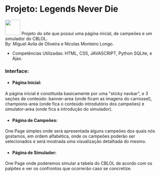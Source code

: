 # Projeto: Legends Never Die
<img src="https://media.tenor.com/sI63okQPjDkAAAAC/kaisa-league-of-legends.gif" height="50" width="50">
Projeto do site que possui uma página inicial, de campeões e um simulador do CBLOL. </br>
By: Miguel Avila de Oliveira e Nicolas Monteiro Longo.


* Competências Utilizadas:
HTML, CSS, JAVASCRIPT, Python SQLite, e Ajax.

### Interface:
* #### Página Inicial:
A página inicial é constituída basicamente por uma "sticky navbar", e 3 seções de conteúdo: banner-area (onde ficam as imagens do carrossel), champions-area (onde fica o conteúdo introdutório dos campeões) e simulator-area (onde fica a introdução do simulador).  
* #### Página de Campeões:
One Page simples onde será apresentada alguns campeões dos quais nós gostamos, em ordem alfabética, onde os campeões poderão ser selecionados e será mostrada uma visualização detalhada do mesmo.
* #### Página de Simulador:
One Page onde poderemos simular a tabela do CBLOL de acordo com os palpites e ver os confrontos que ocorrerão caso se concretize.
